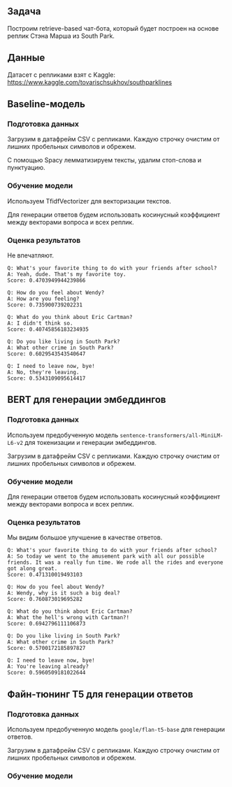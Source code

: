 ## Задача

Построим retrieve-based чат-бота, который будет построен на основе реплик Стэна Марша из South Park.

## Данные

Датасет с репликами взят с Kaggle: https://www.kaggle.com/tovarischsukhov/southparklines

## Baseline-модель

### Подготовка данных

Загрузим в датафрейм CSV с репликами. Каждую строчку очистим от лишних пробельных символов и обрежем.

С помощью Spacy лемматизируем тексты, удалим стоп-слова и пунктуацию.

### Обучение модели

Используем TfidfVectorizer для векторизации текстов.

Для генерации ответов будем использовать косинусный коэффициент между векторами вопроса и всех реплик.

### Оценка результатов

Не впечатляют.

    Q: What's your favorite thing to do with your friends after school?
    A: Yeah, dude. That's my favorite toy.
    Score: 0.4703949944239866

    Q: How do you feel about Wendy?
    A: How are you feeling?
    Score: 0.735900739202231

    Q: What do you think about Eric Cartman?
    A: I didn't think so.
    Score: 0.40745856183234935

    Q: Do you like living in South Park?
    A: What other crime in South Park?
    Score: 0.6029543543540647

    Q: I need to leave now, bye!
    A: No, they're leaving.
    Score: 0.5343109095614417

## BERT для генерации эмбеддингов

### Подготовка данных

Используем предобученную модель `sentence-transformers/all-MiniLM-L6-v2` для токенизации и генерации эмбеддингов.

Загрузим в датафрейм CSV с репликами. Каждую строчку очистим от лишних пробельных символов и обрежем.

### Обучение модели

Для генерации ответов будем использовать косинусный коэффициент между векторами вопроса и всех реплик.

### Оценка результатов

Мы видим большое улучшение в качестве ответов.

    Q: What's your favorite thing to do with your friends after school?
    A: So today we went to the amusement park with all our possible friends. It was a really fun time. We rode all the rides and everyone got along great.
    Score: 0.471310019493103

    Q: How do you feel about Wendy?
    A: Wendy, why is it such a big deal?
    Score: 0.760873019695282

    Q: What do you think about Eric Cartman?
    A: What the hell's wrong with Cartman?!
    Score: 0.6942796111106873

    Q: Do you like living in South Park?
    A: What other crime in South Park?
    Score: 0.5700172185897827

    Q: I need to leave now, bye!
    A: You're leaving already?
    Score: 0.5960509181022644

## Файн-тюнинг T5 для генерации ответов

### Подготовка данных

Используем предобученную модель `google/flan-t5-base` для генерации ответов.

Загрузим в датафрейм CSV с репликами. Каждую строчку очистим от лишних пробельных символов и обрежем.

### Обучение модели

